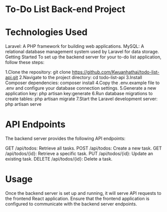 # To-Do List Back-end Project

# Technologies Used
Laravel: A PHP framework for building web applications.
MySQL: A relational database management system used by Laravel for data storage.
Getting Started
To set up the backend server for your to-do list application, follow these steps:

1.Clone the repository:
git clone https://github.com/Kwuanhathai/todo-list-api.git
2.Navigate to the project directory:
cd todo-list-api
3.Install Composer dependencies:
composer install
4.Copy the .env.example file to .env and configure your database connection settings.
5.Generate a new application key:
php artisan key:generate
6.Run database migrations to create tables:
php artisan migrate
7.Start the Laravel development server:
php artisan serve

# API Endpoints
The backend server provides the following API endpoints:

GET /api/todos: Retrieve all tasks.
POST /api/todos: Create a new task.
GET /api/todos/{id}: Retrieve a specific task.
PUT /api/todos/{id}: Update an existing task.
DELETE /api/todos/{id}: Delete a task.

# Usage
Once the backend server is set up and running, it will serve API requests to the frontend React application. Ensure that the frontend application is configured to communicate with the backend server endpoints.
